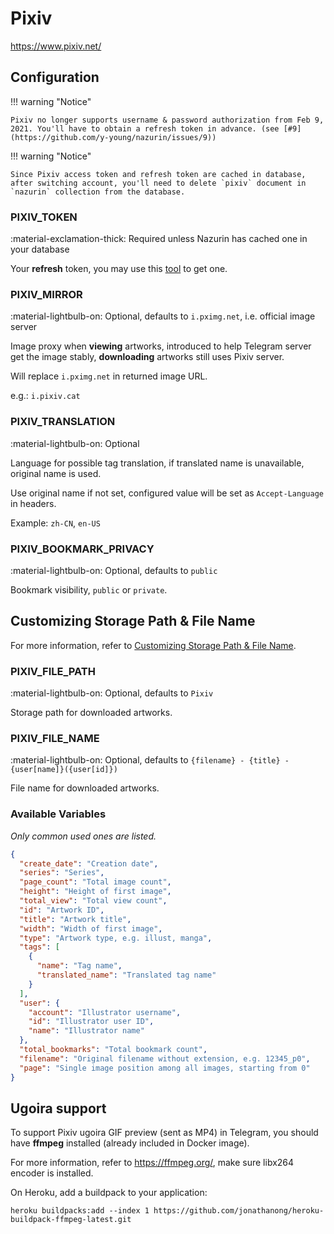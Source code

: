 # Pixiv

<https://www.pixiv.net/>

## Configuration

!!! warning "Notice"

    Pixiv no longer supports username & password authorization from Feb 9, 2021. You'll have to obtain a refresh token in advance. (see [#9](https://github.com/y-young/nazurin/issues/9))

!!! warning "Notice"

    Since Pixiv access token and refresh token are cached in database, after switching account, you'll need to delete `pixiv` document in `nazurin` collection from the database.

### PIXIV_TOKEN

:material-exclamation-thick: Required unless Nazurin has cached one in your database

Your **refresh** token, you may use this [tool](https://gist.github.com/upbit/6edda27cb1644e94183291109b8a5fde) to get one.

### PIXIV_MIRROR

:material-lightbulb-on: Optional, defaults to `i.pximg.net`, i.e. official image server

Image proxy when **viewing** artworks, introduced to help Telegram server get the image stably, **downloading** artworks still uses Pixiv server.

Will replace `i.pximg.net` in returned image URL.

e.g.: `i.pixiv.cat`

### PIXIV_TRANSLATION

:material-lightbulb-on: Optional

Language for possible tag translation, if translated name is unavailable, original name is used.

Use original name if not set, configured value will be set as `Accept-Language` in headers.

Example: `zh-CN`, `en-US`

### PIXIV_BOOKMARK_PRIVACY

:material-lightbulb-on: Optional, defaults to `public`

Bookmark visibility, `public` or `private`.

## Customizing Storage Path & File Name

For more information, refer to [Customizing Storage Path & File Name](./index.md/#customizing-storage-path--file-name).

### PIXIV_FILE_PATH

:material-lightbulb-on: Optional, defaults to `Pixiv`

Storage path for downloaded artworks.

### PIXIV_FILE_NAME

:material-lightbulb-on: Optional, defaults to `{filename} - {title} - {user[name]}({user[id]})`

File name for downloaded artworks.

### Available Variables

_Only common used ones are listed._

```json
{
  "create_date": "Creation date",
  "series": "Series",
  "page_count": "Total image count",
  "height": "Height of first image",
  "total_view": "Total view count",
  "id": "Artwork ID",
  "title": "Artwork title",
  "width": "Width of first image",
  "type": "Artwork type, e.g. illust, manga",
  "tags": [
    {
      "name": "Tag name",
      "translated_name": "Translated tag name"
    }
  ],
  "user": {
    "account": "Illustrator username",
    "id": "Illustrator user ID",
    "name": "Illustrator name"
  },
  "total_bookmarks": "Total bookmark count",
  "filename": "Original filename without extension, e.g. 12345_p0",
  "page": "Single image position among all images, starting from 0"
}
```

## Ugoira support

To support Pixiv ugoira GIF preview (sent as MP4) in Telegram, you should have **ffmpeg** installed (already included in Docker image).

For more information, refer to <https://ffmpeg.org/>, make sure libx264 encoder is installed.

On Heroku, add a buildpack to your application:

`heroku buildpacks:add --index 1 https://github.com/jonathanong/heroku-buildpack-ffmpeg-latest.git`
